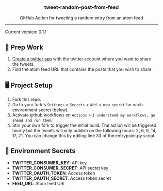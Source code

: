 <p align='center'>
  <h3 align="center">tweet-random-post-from-feed</h3>
  <p align="center">GitHub Action for tweeting a random entry from an atom feed</p>
</p>

---

Current version: 0.1.1

## 🎒 Prep Work
1. [Create a twitter app](https://github.com/gr2m/twitter-together/blob/master/docs/01-create-twitter-app.md) with the twitter account where you want to share the tweets.
2. Find the atom feed URL that contains the posts that you wish to share.

## 🖥 Project Setup
1. Fork this repo.
2. Go to your fork's `Settings` > `Secrets` > `Add a new secret` for each environment secret (below).
3. Activate github workflows on `Actions` > `I understand my workflows, go ahead and run them`.
4. Star your own fork to trigger the initial build. The action will be triggered hourly but the tweets will only publish on the following hours: 2, 6, 9, 14, 17, 21. You can change this by editing line 33 of the entrypoint.py script.

## 🤫 Environment Secrets

- **TWITTER_CONSUMER_KEY**: API key
- **TWITTER_CONSUMER_SECRET**: API secret key
- **TWITTER_OAUTH_TOKEN**: Access token
- **TWITTER_OAUTH_SECRET**: Access token secret
- **FEED_URL**: Atom feed URL

